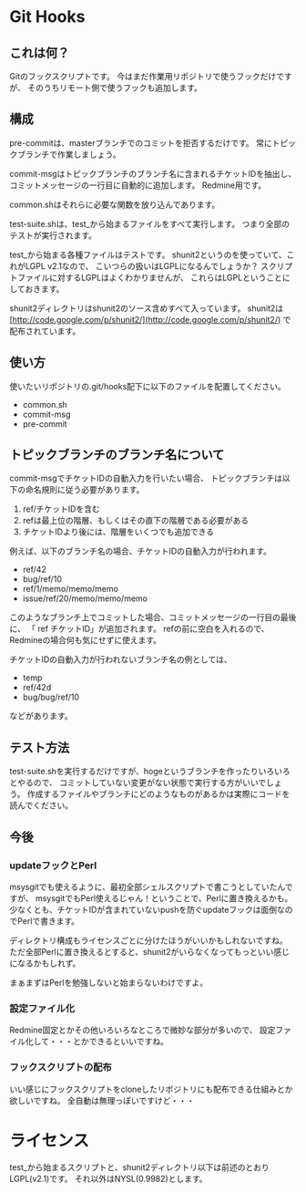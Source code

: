 # Git Hooks

## これは何？

Gitのフックスクリプトです。
今はまだ作業用リポジトリで使うフックだけですが、
そのうちリモート側で使うフックも追加します。

## 構成

pre-commitは、masterブランチでのコミットを拒否するだけです。
常にトピックブランチで作業しましょう。

commit-msgはトピックブランチのブランチ名に含まれるチケットIDを抽出し、
コミットメッセージの一行目に自動的に追加します。
Redmine用です。

common.shはそれらに必要な関数を放り込んであります。

test-suite.shは、test_から始まるファイルをすべて実行します。
つまり全部のテストが実行されます。

test_から始まる各種ファイルはテストです。
shunit2というのを使っていて、これがLGPL v2.1なので、
こいつらの扱いはLGPLになるんでしょうか？
スクリプトファイルに対するLGPLはよくわかりませんが、
これらはLGPLということにしておきます。

shunit2ディレクトリはshunit2のソース含めすべて入っています。
shunit2は [http://code.google.com/p/shunit2/](http://code.google.com/p/shunit2/) で配布されています。

## 使い方

使いたいリポジトリの.git/hooks配下に以下のファイルを配置してください。

 * common.sh
 * commit-msg
 * pre-commit

## トピックブランチのブランチ名について

commit-msgでチケットIDの自動入力を行いたい場合、
トピックブランチは以下の命名規則に従う必要があります。

 1. ref/チケットIDを含む
 1. refは最上位の階層、もしくはその直下の階層である必要がある
 1. チケットIDより後には、階層をいくつでも追加できる

例えば、以下のブランチ名の場合、チケットIDの自動入力が行われます。

 * ref/42
 * bug/ref/10
 * ref/1/memo/memo/memo
 * issue/ref/20/memo/memo/memo

このようなブランチ上でコミットした場合、コミットメッセージの一行目の最後に、
「 ref チケットID」が追加されます。
refの前に空白を入れるので、Redmineの場合何も気にせずに使えます。

チケットIDの自動入力が行われないブランチ名の例としては、

 * temp
 * ref/42d
 * bug/bug/ref/10

などがあります。

## テスト方法

test-suite.shを実行するだけですが、hogeというブランチを作ったりいろいろとやるので、
コミットしていない変更がない状態で実行する方がいいでしょう。
作成するファイルやブランチにどのようなものがあるかは実際にコードを読んでください。

## 今後

### updateフックとPerl

msysgitでも使えるように、最初全部シェルスクリプトで書こうとしていたんですが、
msysgitでもPerl使えるじゃん！ということで、Perlに置き換えるかも。
少なくとも、チケットIDが含まれていないpushを防ぐupdateフックは面倒なのでPerlで書きます。

ディレクトリ構成もライセンスごとに分けたほうがいいかもしれないですね。
ただ全部Perlに置き換えるとすると、shunit2がいらなくなってもっといい感じになるかもしれず。

まぁまずはPerlを勉強しないと始まらないわけですよ。

### 設定ファイル化

Redmine固定とかその他いろいろなところで微妙な部分が多いので、
設定ファイル化して・・・とかできるといいですね。

### フックスクリプトの配布

いい感じにフックスクリプトをcloneしたリポジトリにも配布できる仕組みとか欲しいですね。
全自動は無理っぽいですけど・・・

# ライセンス

test_から始まるスクリプトと、shunit2ディレクトリ以下は前述のとおりLGPL(v2.1)です。
それ以外はNYSL(0.9982)とします。
